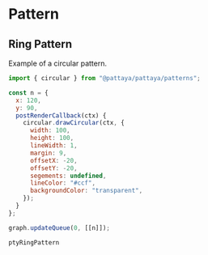 # Pattern

## Ring Pattern

Example of a circular pattern.

```js
import { circular } from "@pattaya/pattaya/patterns";

const n = {
  x: 120,
  y: 90,
  postRenderCallback(ctx) {
    circular.drawCircular(ctx, {
      width: 100,
      height: 100,
      lineWidth: 1,
      margin: 9,
      offsetX: -20,
      offsetY: -20,
      segements: undefined,
      lineColor: "#ccf",
      backgroundColor: "transparent",
    });
  }
};

graph.updateQueue(0, [[n]]);
```

```pty
ptyRingPattern
```